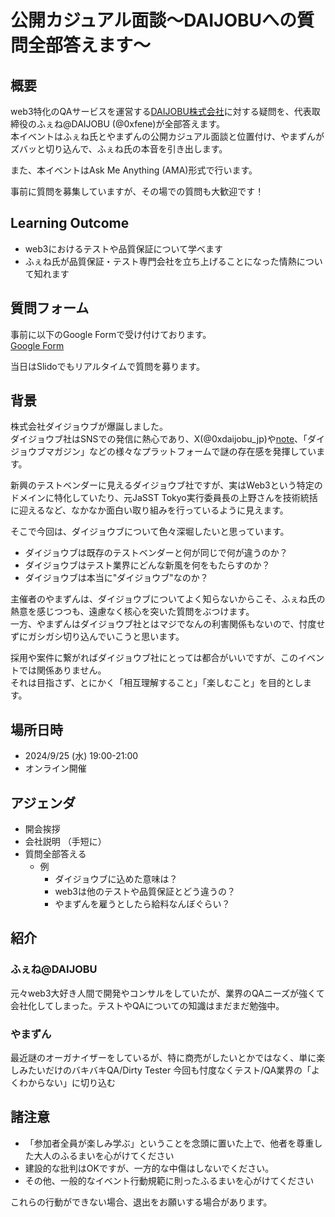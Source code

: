 # 公開カジュアル面談〜DAIJOBUへの質問全部答えます〜

## 概要

web3特化のQAサービスを運営する[DAIJOBU株式会社](https://daijobu.io)に対する疑問を、代表取締役のふぇね@DAIJOBU
(@0xfene)が全部答えます。  
本イベントはふぇね氏とやまずんの公開カジュアル面談と位置付け、やまずんがズバッと切り込んで、ふぇね氏の本音を引き出します。

また、本イベントはAsk Me Anything (AMA)形式で行います。  

事前に質問を募集していますが、その場での質問も大歓迎です！

## Learning Outcome

- web3におけるテストや品質保証について学べます
- ふぇね氏が品質保証・テスト専門会社を立ち上げることになった情熱について知れます

## 質問フォーム

事前に以下のGoogle Formで受け付けております。  
[Google Form](https://docs.google.com/forms/d/e/1FAIpQLSc1a5sMjWY05bS-07hRV0uju-ebCfKThUCfGT37RYuA-wzI5w/viewform?usp=sf_link)  

当日はSlidoでもリアルタイムで質問を募ります。   

## 背景

株式会社ダイジョウブが爆誕しました。  
ダイジョウブ社はSNSでの発信に熱心であり、X(@0xdaijobu_jp)や[note](https://note.com/daijobu_inc/)、「ダイジョウブマガジン」などの様々なプラットフォームで謎の存在感を発揮しています。  

新興のテストベンダーに見えるダイジョウブ社ですが、実はWeb3という特定のドメインに特化していたり、元JaSST Tokyo実行委員長の上野さんを技術統括に迎えるなど、なかなか面白い取り組みを行っているように見えます。  

そこで今回は、ダイジョウブについて色々深堀したいと思っています。  

- ダイジョウブは既存のテストベンダーと何が同じで何が違うのか？
- ダイジョウブはテスト業界にどんな新風を何をもたらすのか？
- ダイジョウブは本当に"ダイジョウブ"なのか？

主催者のやまずんは、ダイジョウブについてよく知らないからこそ、ふぇね氏の熱意を感じつつも、遠慮なく核心を突いた質問をぶつけます。  
一方、やまずんはダイジョウブ社とはマジでなんの利害関係もないので、忖度せずにガシガシ切り込んでいこうと思います。  

採用や案件に繋がればダイジョウブ社にとっては都合がいいですが、このイベントでは関係ありません。  
それは目指さず、とにかく「相互理解すること」「楽しむこと」を目的とします。  

## 場所日時
- 2024/9/25 (水) 19:00-21:00
- オンライン開催

## アジェンダ

- 開会挨拶
- 会社説明 （手短に）
- 質問全部答える
    - 例
        - ダイジョウブに込めた意味は？
        - web3は他のテストや品質保証とどう違うの？
        - やまずんを雇うとしたら給料なんぼぐらい？

## 紹介

### ふぇね@DAIJOBU

元々web3大好き人間で開発やコンサルをしていたが、業界のQAニーズが強くて会社化してしまった。テストやQAについての知識はまだまだ勉強中。

### やまずん

最近謎のオーガナイザーをしているが、特に商売がしたいとかではなく、単に楽しみたいだけのバキバキQA/Dirty Tester 
今回も忖度なくテスト/QA業界の「よくわからない」に切り込む  

## 諸注意

- 「参加者全員が楽しみ学ぶ」ということを念頭に置いた上で、他者を尊重した大人のふるまいを心がけてください
- 建設的な批判はOKですが、一方的な中傷はしないでください。
- その他、一般的なイベント行動規範に則ったふるまいを心がけてください

これらの行動ができない場合、退出をお願いする場合があります。
